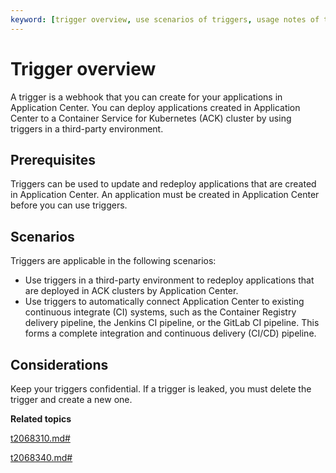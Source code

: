 ```yaml
---
keyword: [trigger overview, use scenarios of triggers, usage notes of triggers]
---
```


# Trigger overview

A trigger is a webhook that you can create for your applications in Application Center. You can deploy applications created in Application Center to a Container Service for Kubernetes \(ACK\) cluster by using triggers in a third-party environment.

## Prerequisites

Triggers can be used to update and redeploy applications that are created in Application Center. An application must be created in Application Center before you can use triggers.

## Scenarios

Triggers are applicable in the following scenarios:

-   Use triggers in a third-party environment to redeploy applications that are deployed in ACK clusters by Application Center.
-   Use triggers to automatically connect Application Center to existing continuous integrate \(CI\) systems, such as the Container Registry delivery pipeline, the Jenkins CI pipeline, or the GitLab CI pipeline. This forms a complete integration and continuous delivery \(CI/CD\) pipeline.

## Considerations

Keep your triggers confidential. If a trigger is leaked, you must delete the trigger and create a new one.

**Related topics**  


[t2068310.md\#]()

[t2068340.md\#]()

